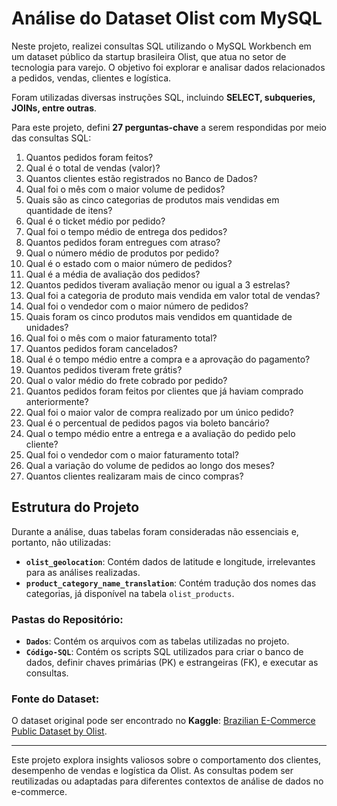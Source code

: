 # Análise do Dataset Olist com MySQL

Neste projeto, realizei consultas SQL utilizando o MySQL Workbench em um dataset público da startup brasileira Olist, que atua no setor de tecnologia para varejo. O objetivo foi explorar e analisar dados relacionados a pedidos, vendas, clientes e logística.

Foram utilizadas diversas instruções SQL, incluindo **SELECT, subqueries, JOINs, entre outras**.

Para este projeto, defini **27 perguntas-chave** a serem respondidas por meio das consultas SQL:

1) Quantos pedidos foram feitos?  
2) Qual é o total de vendas (valor)?  
3) Quantos clientes estão registrados no Banco de Dados? 
4) Qual foi o mês com o maior volume de pedidos?  
5) Quais são as cinco categorias de produtos mais vendidas em quantidade de itens?  
6) Qual é o ticket médio por pedido?  
7) Qual foi o tempo médio de entrega dos pedidos?  
8) Quantos pedidos foram entregues com atraso?  
9) Qual o número médio de produtos por pedido?  
10) Qual é o estado com o maior número de pedidos?  
11) Qual é a média de avaliação dos pedidos?  
12) Quantos pedidos tiveram avaliação menor ou igual a 3 estrelas?  
13) Qual foi a categoria de produto mais vendida em valor total de vendas?  
14) Qual foi o vendedor com o maior número de pedidos?  
15) Quais foram os cinco produtos mais vendidos em quantidade de unidades?  
16) Qual foi o mês com o maior faturamento total?  
17) Quantos pedidos foram cancelados?  
18) Qual é o tempo médio entre a compra e a aprovação do pagamento?  
19) Quantos pedidos tiveram frete grátis?  
20) Qual o valor médio do frete cobrado por pedido?  
21) Quantos pedidos foram feitos por clientes que já haviam comprado anteriormente?  
22) Qual foi o maior valor de compra realizado por um único pedido?  
23) Qual é o percentual de pedidos pagos via boleto bancário?  
24) Qual o tempo médio entre a entrega e a avaliação do pedido pelo cliente?  
25) Qual foi o vendedor com o maior faturamento total?  
26) Qual a variação do volume de pedidos ao longo dos meses?  
27) Quantos clientes realizaram mais de cinco compras?  

## Estrutura do Projeto

Durante a análise, duas tabelas foram consideradas não essenciais e, portanto, não utilizadas:
- **`olist_geolocation`**: Contém dados de latitude e longitude, irrelevantes para as análises realizadas.  
- **`product_category_name_translation`**: Contém tradução dos nomes das categorias, já disponível na tabela `olist_products`.  

### Pastas do Repositório:
- **`Dados`**: Contém os arquivos com as tabelas utilizadas no projeto.
- **`Código-SQL`**: Contém os scripts SQL utilizados para criar o banco de dados, definir chaves primárias (PK) e estrangeiras (FK), e executar as consultas.

### Fonte do Dataset:
O dataset original pode ser encontrado no **Kaggle**: [Brazilian E-Commerce Public Dataset by Olist](https://www.kaggle.com/datasets/olistbr/brazilian-ecommerce).

---

Este projeto explora insights valiosos sobre o comportamento dos clientes, desempenho de vendas e logística da Olist. As consultas podem ser reutilizadas ou adaptadas para diferentes contextos de análise de dados no e-commerce.

